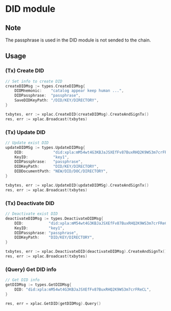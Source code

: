 # DID module

## Note
The passphrase is used in the DID module is not sended to the chain.

## Usage
### (Tx) Create DID
```go
// Set info to create DID
createDIDMsg := types.CreateDIDMsg{
    DIDMnemonic:    "catalog appear keep human ...",
    DIDPassphrase:  "passphrase",
    SaveDIDKeyPath: "/DID/KEY/DIRECTORY",
}

txbytes, err := xplac.CreateDID(createDIDMsg).CreateAndSignTx()
res, err := xplac.Broadcast(txbytes)
```

### (Tx) Update DID
```go
// Update exist DID 
updateDIDMSg := types.UpdateDIDMsg{
    DID:             "did:xpla:mM54wt4G3KBJaJSXEfFv87BuxRHQ2K9WS3m7crFReCL",
    KeyID:           "key1",
    DIDPassphrase:   "passphrase",
    DIDKeyPath:      "DID/KEY/DIRECTORY",
    DIDDocumentPath: "NEW/DID/DOC/DIRECTORY",
}

txbytes, err := xplac.UpdateDID(updateDIDMSg).CreateAndSignTx()
res, err := xplac.Broadcast(txbytes)
```

### (Tx) Deactivate DID
```go
// Deactivate exist DID
deactivateDIDMsg := types.DeactivateDIDMsg{
    DID:           "did:xpla:mM54wt4G3KBJaJSXEfFv87BuxRHQ2K9WS3m7crFReCL",
    KeyID:         "key1",
    DIDPassphrase: "passphrase",
    DIDKeyPath:    "DID/KEY/DIRECTORY",
}

txbytes, err := xplac.DeactivateDID(deactivateDIDMsg).CreateAndSignTx()
res, err := xplac.Broadcast(txbytes)
```

### (Query) Get DID info
```go
// Get DID info
getDIDMsg := types.GetDIDMsg{
    DID: "did:xpla:mM54wt4G3KBJaJSXEfFv87BuxRHQ2K9WS3m7crFReCL",
}

res, err = xplac.GetDID(getDIDMsg).Query()
```


